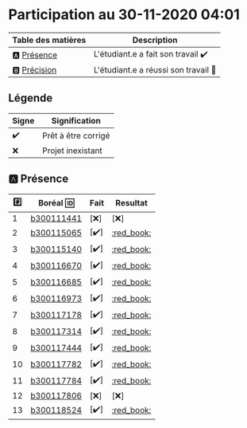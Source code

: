 # Participation au 30-11-2020 04:01

| Table des matières            | Description                                             |
|-------------------------------|---------------------------------------------------------|
| :a: [Présence](#a-présence)   | L'étudiant.e a fait son travail    :heavy_check_mark:   |
| :b: [Précision](#b-précision) | L'étudiant.e a réussi son travail  :tada:               |

## Légende

| Signe              | Signification                 |
|--------------------|-------------------------------|
| :heavy_check_mark: | Prêt à être corrigé           |
| :x:                | Projet inexistant             |

## :a: Présence

|:hash:| Boréal :id:                | Fait               | Resultat |
|------|----------------------------|--------------------|----------|
| 1 | [b300111441](../b300111441) | [:x:] | [:x:] |
| 2 | [b300115065](../b300115065) | [:heavy_check_mark:] | [:red_book:](/actions?query=workflow:b300115065)
| 3 | [b300115140](../b300115140) | [:heavy_check_mark:] | [:red_book:](/actions?query=workflow:b300115140)
| 4 | [b300116670](../b300116670) | [:heavy_check_mark:] | [:red_book:](/actions?query=workflow:b300116670)
| 5 | [b300116685](../b300116685) | [:heavy_check_mark:] | [:red_book:](/actions?query=workflow:b300116685)
| 6 | [b300116973](../b300116973) | [:heavy_check_mark:] | [:red_book:](/actions?query=workflow:b300116973)
| 7 | [b300117178](../b300117178) | [:heavy_check_mark:] | [:red_book:](/actions?query=workflow:b300117178)
| 8 | [b300117314](../b300117314) | [:heavy_check_mark:] | [:red_book:](/actions?query=workflow:b300117314)
| 9 | [b300117444](../b300117444) | [:heavy_check_mark:] | [:red_book:](/actions?query=workflow:b300117444)
| 10 | [b300117782](../b300117782) | [:heavy_check_mark:] | [:red_book:](/actions?query=workflow:b300117782)
| 11 | [b300117784](../b300117784) | [:heavy_check_mark:] | [:red_book:](/actions?query=workflow:b300117784)
| 12 | [b300117806](../b300117806) | [:x:] | [:x:] |
| 13 | [b300118524](../b300118524) | [:heavy_check_mark:] | [:red_book:](/actions?query=workflow:b300118524)
